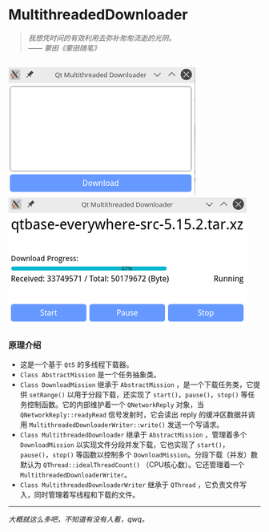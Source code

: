 # MultithreadedDownloader
> *我想凭时间的有效利用去弥补匆匆流逝的光阴。*  
> *—— 蒙田《蒙田随笔》*

![image](./image/MultithreadedDownloader_1.png)
![image](./image/MultithreadedDownloader_2.png)
------
### 原理介绍
* 这是一个基于 `Qt5` 的多线程下载器。
* `Class AbstractMission` 是一个任务抽象类。
* `Class DownloadMission` 继承于 `AbstractMission` ，是一个下载任务类，它提供 `setRange()` 以用于分段下载，还实现了 `start()`，`pause()`，`stop()` 等任务控制函数。它的内部维护着一个 `QNetworkReply` 对象，当 `QNetworkReply::readyRead` 信号发射时，它会读出 reply 的缓冲区数据并调用 `MultithreadedDownloaderWriter::write()` 发送一个写请求。
* `Class MultithreadedDownloader` 继承于 `AbstractMission` ，管理着多个 `DownloadMission` 以实现文件分段并发下载，它也实现了 `start()`，`pause()`，`stop()` 等函数以控制多个 `DownloadMission`。分段下载（并发）数默认为 `QThread::idealThreadCount()` （CPU核心数）。它还管理着一个 `MultithreadedDownloaderWriter`。
* `Class MultithreadedDownloaderWriter` 继承于 `QThread` ，它负责文件写入，同时管理着写线程和下载的文件。
--------
*大概就这么多吧，不知道有没有人看，qwq。*